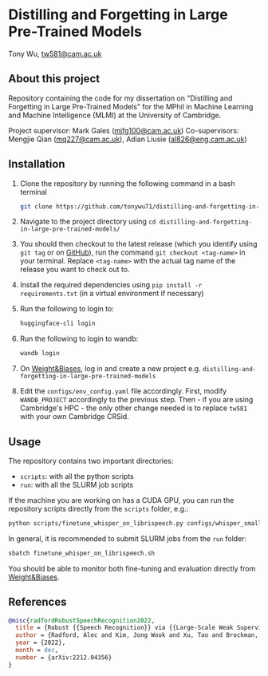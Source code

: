 # Distilling and Forgetting in Large Pre-Trained Models 

Tony Wu, tw581@cam.ac.uk



## About this project

Repository containing the code for my dissertation on "Distilling and Forgetting in Large Pre-Trained Models" for the MPhil in Machine Learning and Machine Intelligence (MLMI) at the University of Cambridge.

Project supervisor: Mark Gales (mjfg100@cam.ac.uk)
Co-supervisors: Mengjie Qian (mq227@cam.ac.uk), Adian Liusie (al826@eng.cam.ac.uk)



## Installation

1. Clone the repository by running the following command in a bash terminal

   ```bash
   git clone https://github.com/tonywu71/distilling-and-forgetting-in-large-pre-trained-models
   ```

2. Navigate to the project directory using `cd distilling-and-forgetting-in-large-pre-trained-models/`

3. You should then checkout to the latest release (which you identify using `git tag` or on [GitHub](https://github.com/tonywu71/distilling-and-forgetting-in-large-pre-trained-models/releases)), run the command `git checkout <tag-name>` in your terminal. Replace `<tag-name>` with the actual tag name of the release you want to check out to.

4. Install the required dependencies using `pip install -r requirements.txt` (in a virtual environment if necessary)

5. Run the following to login to:

   ```bash
   huggingface-cli login
   ```

6. Run the following to login to wandb:

   ```bash
   wandb login
   ```

7. On [Weight&Biases](http://wandb.ai), log in and create a new project e.g. `distilling-and-forgetting-in-large-pre-trained-models`

8. Edit the `configs/env_config.yaml` file accordingly. First, modify `WANDB_PROJECT` accordingly to the previous step. Then - if you are using Cambridge's HPC - the only other change needed is to replace `tw581` with your own Cambridge CRSid.



## Usage

The repository contains two important directories:

- `scripts`: with all the python scripts
- `run`: with all the SLURM job scripts

If the machine you are working on has a CUDA GPU, you can run the repository scripts directly from the `scripts` folder, e.g.:

```bash
python scripts/finetune_whisper_on_librispeech.py configs/whisper_small-librispeech_100h.yaml
```

In general, it is recommended to submit SLURM jobs from the `run` folder:

```bash
sbatch finetune_whisper_on_librispeech.sh
```

You should be able to monitor both fine-tuning and evaluation directly from [Weight&Biases](http://wandb.ai).



## References

```bibtex
@misc{radfordRobustSpeechRecognition2022,
  title = {Robust {{Speech Recognition}} via {{Large-Scale Weak Supervision}}},
  author = {Radford, Alec and Kim, Jong Wook and Xu, Tao and Brockman, Greg and McLeavey, Christine and Sutskever, Ilya},
  year = {2022},
  month = dec,
  number = {arXiv:2212.04356}
}
```
